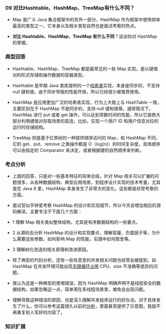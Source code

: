 ### 09 对比Hashtable、HashMap、TreeMap有什么不同？
- Map 是广义 Java 集合框架中的另外一部分，HashMap 作为框架中使用频率最高的类型之一，它本身以及相关类型自然也是面试考察的热点。
>
- **对比 Hashtable、HashMap、TreeMap 有什么不同**？谈谈你对 HashMap 的掌握。
>
### 典型回答
- Hashtable、HashMap、TreeMap 都是最常见的一些 Map 实现，是以键值对的形式存储和操作数据的容器类型。
>
- Hashtable 是早期 Java 类库提供的一个[哈希表](https://zh.wikipedia.org/wiki/%E5%93%88%E5%B8%8C%E8%A1%A8)实现，本身是同步的，不支持 null 键和值，由于同步导致的性能开销，所以已经很少被推荐使用。
>
- HashMap 是应用更加广泛的哈希表实现，行为上大致上与 HashTable 一致，主要区别在于 HashMap 不是同步的，支持 null 键和值等。通常情况下，HashMap 进行 put 或者 get 操作，可以达到常数时间的性能，所以它是绝大部分利用键值对存取场景的首选，比如，实现一个用户 ID 和用户信息对应的运行时存储结构。
>
- TreeMap 则是基于红黑树的一种提供顺序访问的 Map，和 HashMap 不同，它的 get、put、remove 之类操作都是 O（log(n)）的时间复杂度，具体顺序可以由指定的 Comparator 来决定，或者根据键的自然顺序来判断。
>
### 考点分析
- 上面的回答，只是对一些基本特征的简单总结，针对 Map 相关可以扩展的问题很多，从各种数据结构、典型应用场景，到程序设计实现的技术考量，尤其是在 Java 8 里，HashMap 本身发生了非常大的变化，这些都是经常考察的方面。
>
- 面试官似乎钟爱考察 HashMap 的设计和实现细节，所以今天会增加相应的源码解读，主要专注于下面几个方面：
>
- 1 理解 Map 相关类似整体结构，尤其是有序数据结构的一些要点。
>
- 2 从源码去分析 HashMap 的设计和实现要点，理解容量、负载因子等，为什么需要这些参数，如何影响 Map 的性能，实践中如何取舍等。
>
- 3 理解树化改造的相关原理和改进原因。
>
- 除了典型的代码分析，还有一些有意思的并发相关问题也经常会被提到，如 HashMap 在并发环境可能出现[无限循环占用](https://bugs.java.com/bugdatabase/view_bug.do?bug_id=6423457) CPU、size 不准确等诡异的问题。
> 
- 我认为这是一种典型的使用错误，因为 HashMap 明确声明不是线程安全的数据结构，如果忽略这一点，简单用在多线程场景里，难免会出现问题。
> 
- 理解导致这种错误的原因，也是深入理解并发程序运行的好办法。对于具体发生了什么，你可以参考这篇很久以前的[分析](http://mailinator.blogspot.com/2009/06/beautiful-race-condition.html)，里面甚至提供了示意图，我就不再重复别人写好的内容了。
>
### 知识扩展











